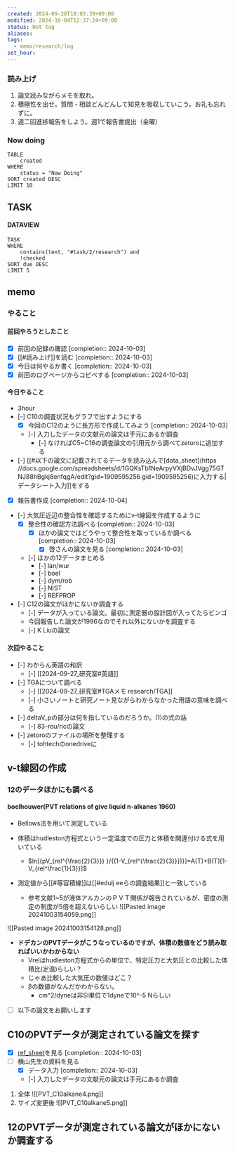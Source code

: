 ```yaml
---
created: 2024-09-26T18:03:39+09:00
modified: 2024-10-04T12:37:24+09:00
status: Not tag
aliases: 
tags:
  - memo/research/log
set_hour: 
---
```

### 読み上げ
1. 論文読みながらメモを取れ。
2. 積極性を出せ。質問・相談どんどんして知見を吸収していこう。お礼も忘れずに。
3. 週二回進捗報告をしよう。週1で報告書提出（金曜）
### Now doing
```dataview
TABLE
	created
WHERE
	status = "Now Doing"
SORT created DESC
LIMIT 10
```
## TASK
#### DATAVIEW
```dataview
TASK
WHERE 
	contains(text, "#task/2/research") and
	!checked
SORT due DESC
LIMIT 5
```

## memo
### やること
#### 前回やろうとしたこと
- [x] 前回の記録の確認  [completion:: 2024-10-03]
- [x] [[#読み上げ]]を読む  [completion:: 2024-10-03]
- [x] 今日は何やるか書く  [completion:: 2024-10-03]
- [x] 前回のログページからコピペする  [completion:: 2024-10-03]
#### 今日やること
- 3hour
- [-] C10の調査状況もグラフで出すようにする
	- [x] 今回のC12のように長方形で作成してみよう  [completion:: 2024-10-03]
	- [-] 入力したデータの文献元の論文は手元にあるか調査
		- [-] なければC5~C16の調査論文の引用元から調べてzetoroに追加する
- [-] [[#以下の論文に記載されてるデータを読み込んで[data_sheet](https //docs.google.com/spreadsheets/d/1GQKsTb1NeArpyVXjBDvJVgg75GTNJ88hBgkj8enfqgA/edit?gid=1909595256 gid=1909595256)に入力する|データシート入力]]をする
- [x] 報告書作成  [completion:: 2024-10-04]
- [-] 大気圧近辺の整合性を確認するためにv-t線図を作成するように
	- [x] 整合性の確認方法調べる  [completion:: 2024-10-03]
		- [x] ほかの論文ではどうやって整合性を取っているか調べる  [completion:: 2024-10-03]
			- [x] 啓さんの論文を見る  [completion:: 2024-10-03]
	- [-] ほかの12データまとめる
		- [-] lan/wur
		- [-] boel
		- [-] dym/rob
		- [-] NIST
		- [-] REFPROP
- [-] C12の論文がほかにないか調査する
	- [-] データが入っている論文。最初に測定器の設計図が入ってたらビンゴ
	- 今回報告した論文が1996なのでそれ以外にないかを調査する
	- [-] K Liuの論文
#### 次回やること
- [-] わからん英語の和訳
	- [-] [[2024-09-27_研究室#英語]]
- [-] TGAについて調べる
	- [-] [[2024-09-27_研究室#TGAメモ research/TGA]]
	- [-] 小さいノートと研究ノート見ながらわからなかった用語の意味を調べる
- [-] deltaV_pの部分は何を指しているのだろうか。(1)の式の話 
	- [-] 83-rou/ricの論文
- [-] zetoroのファイルの場所を整理する
	- [-] tohtechのonedriveに
## v-t線図の作成
### 12のデータほかにも調べる
#### boelhouwer(PVT relations of give liquid n-alkanes 1960)
- Bellows法を用いて測定している
- 体積はhudleston方程式という一定温度での圧力と体積を関連付ける式を用いている
	- $ln[{pV_{rel^{\frac{2}{3}}} }/{(1-V_{rel^{\frac{2}{3}}})}]=A(T)+B(T)[1-V_{rel^\frac{1}{3}}]$


- 測定値から[[#等容積線]]は[[#edulj eeらの調査結果]]と一致している
	- 参考文献1~5が液体アルカンのＰＶＴ関係が報告されているが、密度の測定の制度が5倍を超えないらしい
![[Pasted image 20241003154059.png]]

![[Pasted image 20241003154128.png]]
- **ドデカンのPVTデータがこうなっているのですが、体積の数値をどう読み取ればいいかわからない**
	- Vrelはhudleston方程式からの単位で、特定圧力と大気圧との比較した体積比(定温)らしい？
	- じゃあ比較した大気圧の数値はどこ？
	- βの数値がなんだかわからない。
		- cm^2/dyneは非SI単位で1dyneで10^-5 Nらしい
- [ ] 以下の論文をお願いします

## C10のPVTデータが測定されている論文を探す
- [x] [ref_sheet](https://docs.google.com/spreadsheets/u/2/d/1tSeHPXFeLjukcvfNJ-igD6pEbgwoQxDtnQz_QcouQks/edit?gid=0#gid=0)を見る  [completion:: 2024-10-03]
- [ ] 横山先生の資料を見る
	- [x] データ入力  [completion:: 2024-10-03]
	- [-] 入力したデータの文献元の論文は手元にあるか調査
1. 全体
![[PVT_C10alkane4.png]]
2. サイズ変更後 
![[PVT_C10alkane5.png]]
## 12のPVTデータが測定されている論文がほかにないか調査する

